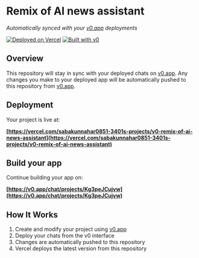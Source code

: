 # Remix of AI news assistant

*Automatically synced with your [v0.app](https://v0.app) deployments*

[![Deployed on Vercel](https://img.shields.io/badge/Deployed%20on-Vercel-black?style=for-the-badge&logo=vercel)](https://vercel.com/sabakunnahar0851-3401s-projects/v0-remix-of-ai-news-assistant)
[![Built with v0](https://img.shields.io/badge/Built%20with-v0.app-black?style=for-the-badge)](https://v0.app/chat/projects/Kg3peJCujvw)

## Overview

This repository will stay in sync with your deployed chats on [v0.app](https://v0.app).
Any changes you make to your deployed app will be automatically pushed to this repository from [v0.app](https://v0.app).

## Deployment

Your project is live at:

**[https://vercel.com/sabakunnahar0851-3401s-projects/v0-remix-of-ai-news-assistant](https://vercel.com/sabakunnahar0851-3401s-projects/v0-remix-of-ai-news-assistant)**

## Build your app

Continue building your app on:

**[https://v0.app/chat/projects/Kg3peJCujvw](https://v0.app/chat/projects/Kg3peJCujvw)**

## How It Works

1. Create and modify your project using [v0.app](https://v0.app)
2. Deploy your chats from the v0 interface
3. Changes are automatically pushed to this repository
4. Vercel deploys the latest version from this repository
